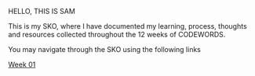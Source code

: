HELLO, THIS IS SAM

This is my SKO, where I have documented my learning, process, thoughts and resources collected throughout the 12 weeks of CODEWORDS. 

You may navigate through the SKO using the following links

[Week 01](https://samanthangsy.github.io/codewords/Weekly%Diary/01)



